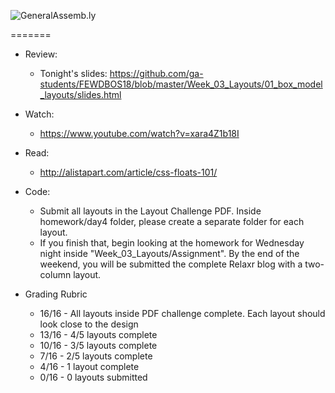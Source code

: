 ![GeneralAssemb.ly](https://github.com/generalassembly/ga-ruby-on-rails-for-devs/raw/master/images/ga.png "GeneralAssemb.ly")

 
=======

* Review: 
  * Tonight's slides: https://github.com/ga-students/FEWDBOS18/blob/master/Week_03_Layouts/01_box_model_layouts/slides.html

* Watch:
  * https://www.youtube.com/watch?v=xara4Z1b18I

* Read:
  * http://alistapart.com/article/css-floats-101/

* Code: 
  * Submit all layouts in the Layout Challenge PDF. Inside homework/day4 folder, please create a separate folder for each layout.
  * If you finish that, begin looking at the homework for Wednesday night inside "Week_03_Layouts/Assignment". By the end of the weekend, you will be submitted the complete Relaxr blog with a two-column layout. 

* Grading Rubric
  * 16/16 - All layouts inside PDF challenge complete. Each layout should look close to the design
  * 13/16 - 4/5 layouts complete
  * 10/16 - 3/5 layouts complete
  * 7/16 - 2/5 layouts complete
  * 4/16 - 1 layout complete
  * 0/16 - 0 layouts submitted
